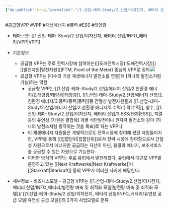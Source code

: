 ```yaml
---
{"dg-publish":true,"permalink":"/1.산업-테마-Study/2.산업/이차전지, 배터리 산업/INFO_배터리/공급형 VPP/","created":"2024-11-20T21:02:27.684+09:00","updated":"2025-06-26T16:50:13.316+09:00"}
---
```


#공급형VPP #VPP #재생에너지 #풍력 #ESS #태양광 

- 테마구분: [[1.산업-테마-Study/2.산업/이차전지, 배터리 산업/INFO_배터리/VPP\|VPP]]

- 기본정보
	- 공급형 VPP는 주로 전력시장에 참여하는([[도매전력시장)\|도매전력시장)]] [[발전자원\|발전자원]](FTM, Front of the Meter) 중심의 VPP로 정의![](https://i.imgur.com/kGoItDL.png)
	- 공급형 VPP는 [다수의 기성 재생에너지 발전소를 연결]해 [하나의 발전소처럼 기능]하는 역할
		- 공급형 VPP는 [[1.산업-테마-Study/2.산업/에너지 산업/2.친환경 에너지/2.태양광/태양광\|태양광]], [[1.산업-테마-Study/2.산업/에너지 산업/2.친환경 에너지/3.풍력/풍력\|풍력]]등 간헐성 발전자원들과 [[1.산업-테마-Study/2.산업/에너지 산업/2.친환경 에너지/5.수력/수력\|수력]], 양수, [[1.산업-테마-Study/2.산업/이차전지, 배터리 산업/3.ESS/ESS\|ESS]], 지열 등의 유연성 [자원을 결합해] 개별 석탄발전이나 원자력 발전소와 같이 [하나의 발전소처럼 동작하는 것을 목표]로 하는 VPP다. 
		- 이 재생에너지 자원들은 개별적으로도 전력시장에 참여해 왔던 자원들이지만, VPP를 통해 [[집합단위\|집합단위]]로서 전력 시장에 참여함으로서 간헐성 자원으로서 에너지만 공급하는 자산이 아닌, 용량과 에너지, 보조서비스를 공급할 수 있는 자원으로 기능한다. 
		- 이러한 방식의 VPP는 주로 유럽에서 발전해왔다. 유럽에서 대규모 VPP를 운영하고 있는 [[Next Kraftwerke\|Next Kraftwerke]]나 [[Starkraft\|Starkraft]] 등의 VPP가 이러한 사례에 해당한다.


- 세부정보
		- 비즈니스모델
				- 공급형 VPP는 [[1.산업-테마-Study/2.산업/이차전지, 배터리 산업/INFO_배터리/발전량 예측 및 최적화 모델\|발전량 예측 및 최적화 모델]]/ [[1.산업-테마-Study/2.산업/이차전지, 배터리 산업/INFO_배터리/유연성 공급 모델\|유연성 공급 모델]]의 2가지 사업모델로 분류

